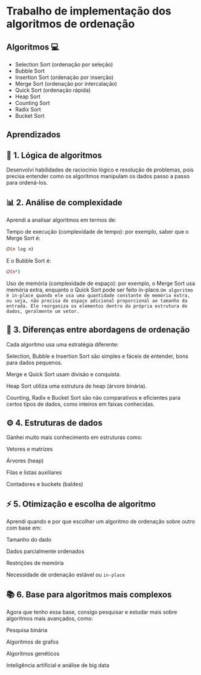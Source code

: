 
# Trabalho de implementação dos algoritmos de ordenação




## Algoritmos 💻

- Selection Sort (ordenação por seleção)
- Bubble Sort
- Insertion Sort (ordenação por inserção)
- Merge Sort (ordenação por intercalação)
- Quick Sort (ordenação rápida)
- Heap Sort
- Counting Sort
- Radix Sort
- Bucket Sort

## Aprendizados

## 🧠 1. Lógica de algoritmos
Desenvolvi habilidades de raciocínio lógico e resolução de problemas, pois precisa entender como os algoritmos manipulam os dados passo a passo para ordená-los.

## 📊 2. Análise de complexidade
Aprendi a analisar algoritmos em termos de:

Tempo de execução (complexidade de tempo): por exemplo, saber que o Merge Sort é:
```bash
𝑂(𝑛 log 𝑛)
```
E o Bubble Sort é:
```bash
𝑂(𝑛²)
```


Uso de memória (complexidade de espaço): por exemplo, o Merge Sort usa memória extra, enquanto o Quick Sort pode ser feito in-place.```Um algoritmo é in-place quando ele usa uma quantidade constante de memória extra, ou seja, não precisa de espaço adicional proporcional ao tamanho da entrada. Ele reorganiza os elementos dentro da própria estrutura de dados, geralmente um vetor.```

## 🔁 3. Diferenças entre abordagens de ordenação
Cada algoritmo usa uma estratégia diferente:

Selection, Bubble e Insertion Sort são simples e fáceis de entender, bons para dados pequenos.

Merge e Quick Sort usam divisão e conquista.

Heap Sort utiliza uma estrutura de heap (árvore binária).

Counting, Radix e Bucket Sort são não comparativos e eficientes para certos tipos de dados, como inteiros em faixas conhecidas.

## ⚙️ 4. Estruturas de dados
Ganhei muito mais conhecimento em estruturas como:

Vetores e matrizes

Árvores (heap)

Filas e listas auxiliares

Contadores e buckets (baldes)

## ⚡ 5. Otimização e escolha de algoritmo
Aprendi quando e por que escolher um algoritmo de ordenação sobre outro com base em:

Tamanho do dado

Dados parcialmente ordenados

Restrições de memória

Necessidade de ordenação estável ou ```in-place```

## 📚 6. Base para algoritmos mais complexos
Agora que tenho essa base, consigo pesquisar e estudar mais sobre algoritmos mais avançados, como:

Pesquisa binária

Algoritmos de grafos

Algoritmos genéticos

Inteligência artificial e análise de big data

